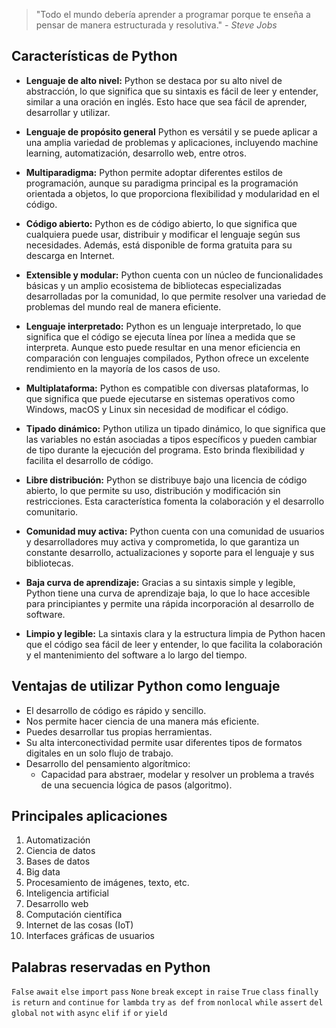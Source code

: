 > "Todo el mundo debería aprender a programar porque te enseña a pensar de manera estructurada y resolutiva." *- Steve Jobs*

## Características de Python

- **Lenguaje de alto nivel:** Python se destaca por su alto nivel de abstracción, lo que significa que su sintaxis es fácil de leer y entender, similar a una oración en inglés. Esto hace que sea fácil de aprender, desarrollar y utilizar.

- **Lenguaje de propósito general** Python es versátil y se puede aplicar a una amplia variedad de problemas y aplicaciones, incluyendo machine learning, automatización, desarrollo web, entre otros.

- **Multiparadigma:** Python permite adoptar diferentes estilos de programación, aunque su paradigma principal es la programación orientada a objetos, lo que proporciona flexibilidad y modularidad en el código.

- **Código abierto:** Python es de código abierto, lo que significa que cualquiera puede usar, distribuir y modificar el lenguaje según sus necesidades. Además, está disponible de forma gratuita para su descarga en Internet.

- **Extensible y modular:** Python cuenta con un núcleo de funcionalidades básicas y un amplio ecosistema de bibliotecas especializadas desarrolladas por la comunidad, lo que permite resolver una variedad de problemas del mundo real de manera eficiente.

- **Lenguaje interpretado:** Python es un lenguaje interpretado, lo que significa que el código se ejecuta línea por línea a medida que se interpreta. Aunque esto puede resultar en una menor eficiencia en comparación con lenguajes compilados, Python ofrece un excelente rendimiento en la mayoría de los casos de uso.

- **Multiplataforma:** Python es compatible con diversas plataformas, lo que significa que puede ejecutarse en sistemas operativos como Windows, macOS y Linux sin necesidad de modificar el código.

- **Tipado dinámico:** Python utiliza un tipado dinámico, lo que significa que las variables no están asociadas a tipos específicos y pueden cambiar de tipo durante la ejecución del programa. Esto brinda flexibilidad y facilita el desarrollo de código.

- **Libre distribución:** Python se distribuye bajo una licencia de código abierto, lo que permite su uso, distribución y modificación sin restricciones. Esta característica fomenta la colaboración y el desarrollo comunitario.

- **Comunidad muy activa:** Python cuenta con una comunidad de usuarios y desarrolladores muy activa y comprometida, lo que garantiza un constante desarrollo, actualizaciones y soporte para el lenguaje y sus bibliotecas.

- **Baja curva de aprendizaje:** Gracias a su sintaxis simple y legible, Python tiene una curva de aprendizaje baja, lo que lo hace accesible para principiantes y permite una rápida incorporación al desarrollo de software.

- **Limpio y legible:** La sintaxis clara y la estructura limpia de Python hacen que el código sea fácil de leer y entender, lo que facilita la colaboración y el mantenimiento del software a lo largo del tiempo.


## Ventajas de utilizar Python como lenguaje
- El desarrollo de código es rápido y sencillo.
- Nos permite hacer ciencia de una manera más eficiente.
- Puedes desarrollar tus propias herramientas.
- Su alta interconectividad permite usar diferentes tipos de formatos digitales en un solo flujo de trabajo.
- Desarrollo del pensamiento algorítmico:
  - Capacidad para abstraer, modelar y resolver un problema a través de una secuencia lógica de pasos (algoritmo).

## Principales aplicaciones
1. Automatización
2. Ciencia de datos
3. Bases de datos
4. Big data
5. Procesamiento de imágenes, texto, etc.
6. Inteligencia artificial
7. Desarrollo web
8. Computación científica
9. Internet de las cosas (IoT)
10. Interfaces gráficas de usuarios

## Palabras reservadas en Python
```False``` ```await``` ```else``` ```import``` ```pass``` ```None``` ```break``` ```except``` ```in``` ```raise``` ```True``` ```class``` ```finally``` ```is``` ```return``` ```and``` ```continue``` ```for``` ```lambda``` ```try``` ```as def``` ```from``` ```nonlocal``` ```while``` ```assert``` ```del``` ```global``` ```not``` ```with``` ```async``` ```elif``` ```if``` ```or``` ```yield```

